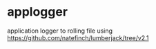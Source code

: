 # applogger
application logger to rolling file using https://github.com/natefinch/lumberjack/tree/v2.1
